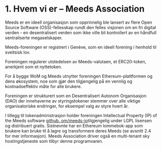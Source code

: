 
# 1. Hvem vi er – Meeds Association

Meeds er en ideell organisasjon som opprinnelig ble lansert av flere Open Source Software (OSS)-fellesskap rundt den felles visjonen om en fri digital verden -  en desentralisert verden som ikke ville bli kontrollert av en håndfull sentraliserte megaselskaper.

Meeds-foreningen er registrert i Genève,  som en ideell forening i henhold til sveitsisk lov.

Foreningen regulerer utstedelsen av Meeds-valutaen, et ERC20-token, anerkjent som et nyttetoken.

For å bygge WoM og Meeds utnytter foreningen Ethereum-plattformen og dens økosystem,  noe som gjør den tilgjengelig på en vennlig og kostnadseffektiv måte for alle brukere.

Foreningen er strukturert som en Desentralisert Autonom Organisasjon (DAO) der innehaverne av styringstokener stemmer over alle viktige organisatoriske endringer,  for eksempel valg av styre hvert år.

I tillegg til tokenadministrasjon holder foreningen Intellectual Property (IP) of the Meeds software [github. om/meeds-io](https://github.com/meeds-io)tilgjengelig under LGPL lisensen og distribuert gratis. Sistnevnte har en Ethereum lommebok-app som brukere kan bruke til å lagre og transformere deres Meeds (se avsnitt 2.4 for mer informasjon). Meeds Association driver også en multi-tenant sky hostingstjeneste som tilbyr denne programvaren.
